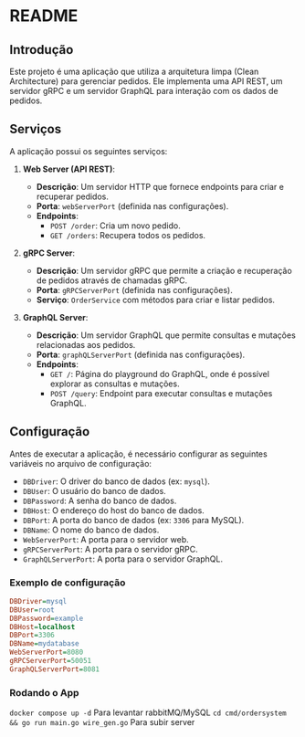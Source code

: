 # README

## Introdução

Este projeto é uma aplicação que utiliza a arquitetura limpa (Clean Architecture) para gerenciar pedidos. Ele implementa uma API REST, um servidor gRPC e um servidor GraphQL para interação com os dados de pedidos.

## Serviços

A aplicação possui os seguintes serviços:

1. **Web Server (API REST)**:
   - **Descrição**: Um servidor HTTP que fornece endpoints para criar e recuperar pedidos.
   - **Porta**: `webServerPort` (definida nas configurações).
   - **Endpoints**:
     - `POST /order`: Cria um novo pedido.
     - `GET /orders`: Recupera todos os pedidos.

2. **gRPC Server**:
   - **Descrição**: Um servidor gRPC que permite a criação e recuperação de pedidos através de chamadas gRPC.
   - **Porta**: `gRPCServerPort` (definida nas configurações).
   - **Serviço**: `OrderService` com métodos para criar e listar pedidos.

3. **GraphQL Server**:
   - **Descrição**: Um servidor GraphQL que permite consultas e mutações relacionadas aos pedidos.
   - **Porta**: `graphQLServerPort` (definida nas configurações).
   - **Endpoints**:
     - `GET /`: Página do playground do GraphQL, onde é possível explorar as consultas e mutações.
     - `POST /query`: Endpoint para executar consultas e mutações GraphQL.

## Configuração

Antes de executar a aplicação, é necessário configurar as seguintes variáveis no arquivo de configuração:

- `DBDriver`: O driver do banco de dados (ex: `mysql`).
- `DBUser`: O usuário do banco de dados.
- `DBPassword`: A senha do banco de dados.
- `DBHost`: O endereço do host do banco de dados.
- `DBPort`: A porta do banco de dados (ex: `3306` para MySQL).
- `DBName`: O nome do banco de dados.
- `WebServerPort`: A porta para o servidor web.
- `gRPCServerPort`: A porta para o servidor gRPC.
- `GraphQLServerPort`: A porta para o servidor GraphQL.

### Exemplo de configuração

```ini
DBDriver=mysql
DBUser=root
DBPassword=example
DBHost=localhost
DBPort=3306
DBName=mydatabase
WebServerPort=8080
gRPCServerPort=50051
GraphQLServerPort=8081
```

### Rodando o App
`docker compose up -d` Para levantar rabbitMQ/MySQL
`cd cmd/ordersystem && go run main.go wire_gen.go` Para subir server

